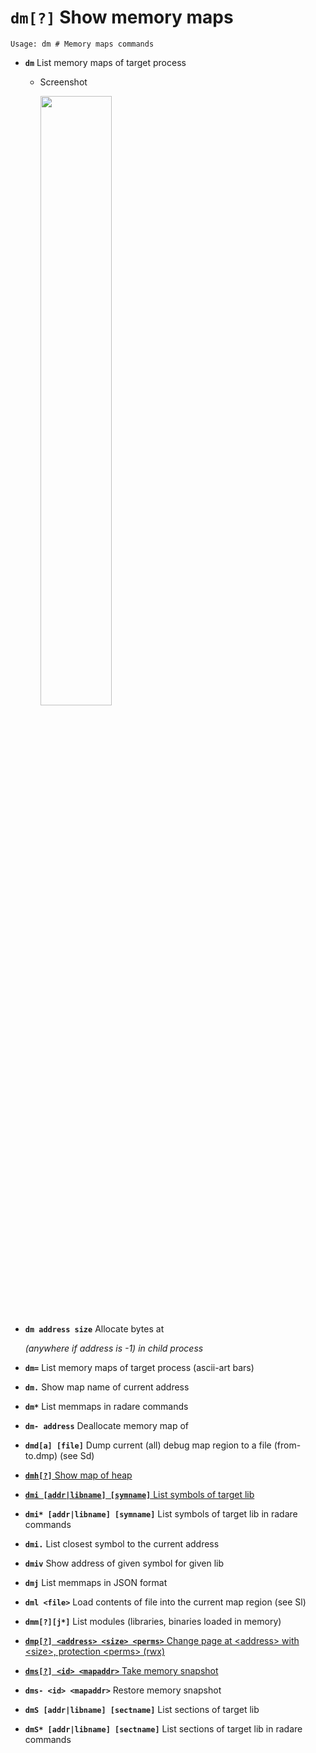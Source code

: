 <!-- TITLE: dm -->

#  **`dm[?]`** Show memory maps


```text
Usage: dm # Memory maps commands
```


- **`dm`** List memory maps of target process
  - Screenshot

    <img src="/uploads/small-d/dm.png" width="50%">

- **`dm address size`** Allocate <size> bytes at <address> (anywhere if address is -1) in child process
- **`dm=`** List memory maps of target process (ascii-art bars)
- **`dm.`** Show map name of current address
- **`dm*`** List memmaps in radare commands
- **`dm- address`** Deallocate memory map of <address>
- **`dmd[a] [file]`** Dump current (all) debug map region to a file (from-to.dmp) (see Sd)

- [ **`dmh[?]`** Show map of heap](/options/d/dm/dmh)

- [ **`dmi [addr|libname] [symname]`** List symbols of target lib](/options/d/dm/dmi)

- **`dmi* [addr|libname] [symname]`** List symbols of target lib in radare commands
- **`dmi.`** List closest symbol to the current address
- **`dmiv`** Show address of given symbol for given lib
- **`dmj`** List memmaps in JSON format
- **`dml <file>`** Load contents of file into the current map region (see Sl)
- **`dmm[?][j*]`** List modules (libraries, binaries loaded in memory)

- [ **`dmp[?] <address> <size> <perms>`** Change page at \<address\> with \<size\>, protection \<perms\> (rwx)](/options/d/dm/dmp)

- [ **`dms[?] <id> <mapaddr>`** Take memory snapshot](/options/d/dm/dms)

- **`dms- <id> <mapaddr>`** Restore memory snapshot
- **`dmS [addr|libname] [sectname]`** List sections of target lib
- **`dmS* [addr|libname] [sectname]`** List sections of target lib in radare commands

<p hidden>dm dm. dm* dm- dmd dmh dmi dmi. dmiv dmj dml dmm dmp dms dms- dmS dmS*</p>